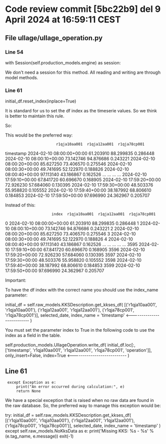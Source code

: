 # Code review commit [5bc22b9] del 9 April 2024 at 16:59:11 CEST

## File ullage/ullage_operation.py

### Line 54

with Session(self.production_models.engine) as session:

We don't need a session for this method. All reading and writing are through model methods.

### Line 61

initial_df.reset_index(inplace=True)

It is standard for us to set the df index as the timeserie values. So we think is better to maintain this rule.

So:

This would be the preferred way:

                           r1qja10aa001  r1qja12aa001  r1qja78cp001
timestamp
2024-02-10 08:00:00+00:00     61.203910     88.299835      0.286448
2024-02-10 08:00:10+00:00     73.142746     94.876686      0.243221
2024-02-10 08:00:20+00:00     85.627250     73.406570      0.275546
2024-02-10 08:00:30+00:00     49.741695     52.122970      0.188826
2024-02-10 08:00:40+00:00     97.113140     43.186867      0.162526
...                                 ...           ...           ...
2024-02-10 17:59:10+00:00     67.841720     60.696670      0.168905
2024-02-10 17:59:20+00:00     72.926230     57.684060      0.130395
2024-02-10 17:59:30+00:00     48.503376     55.958820      0.105552
2024-02-10 17:59:40+00:00     38.187992     68.806610      0.184853
2024-02-10 17:59:50+00:00     97.696990     24.362967      0.205707

Instead of this:

                         index  r1qja10aa001  r1qja12aa001  r1qja78cp001
0    2024-02-10 08:00:00+00:00     61.203910     88.299835      0.286448
1    2024-02-10 08:00:10+00:00     73.142746     94.876686      0.243221
2    2024-02-10 08:00:20+00:00     85.627250     73.406570      0.275546
3    2024-02-10 08:00:30+00:00     49.741695     52.122970      0.188826
4    2024-02-10 08:00:40+00:00     97.113140     43.186867      0.162526
...                        ...           ...           ...           ...
3595 2024-02-10 17:59:10+00:00     67.841720     60.696670      0.168905
3596 2024-02-10 17:59:20+00:00     72.926230     57.684060      0.130395
3597 2024-02-10 17:59:30+00:00     48.503376     55.958820      0.105552
3598 2024-02-10 17:59:40+00:00     38.187992     68.806610      0.184853
3599 2024-02-10 17:59:50+00:00     97.696990     24.362967      0.205707

Important: 

To have the df index with the correct name you should use the index_name parameter:

initial_df = self.raw_models.KKSDescription.get_kkses_df(
    [('r1qja10aa001', 'r1qja10aa001'), ('r1qja12aa001', 'r1qja12aa001'), ('r1qja78cp001', 'r1qja78cp001')],
    selected_date,
    index_name = 'timestamp'  <--------------------------
)


You must set the parameter index to True in the following code to use the index as a field in the table.

self.production_models.UllageOperation.write_df(
    initial_df.loc[:, ['timestamp', 'r1qja10aa001', 'r1qja12aa001', 'r1qja78cp001', 'operation']],
    only_insert=False, 
    index=True  <---------------------------
)

## Line 61

     except Exception as e:
         print("An error occurred during calculation:", e)
         return None


We have a special exception that is raised when no raw data are found in the raw database. So, the preferred way to manage this exception would be:

try:
    initial_df = self.raw_models.KKSDescription.get_kkses_df(
        [('r1qja10aa001', 'r1qja10aa001'), ('r1qja12aa001', 'r1qja12aa001'), ('r1qja78cp001', 'r1qja78cp001')],
        selected_date,
        index_name = 'timestamp'
    )
except self.raw_models.NoKksData as e:
    print('Missing KKS: %s - %s' % (e.tag_name, e.message))
    exit(-1)
